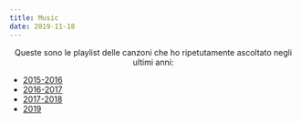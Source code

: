 ```yaml
---
title: Music
date: 2019-11-18
---
```

<div align="center">
Queste sono le playlist delle canzoni che ho ripetutamente ascoltato negli ultimi anni:
</div>

* [2015-2016](https://music.apple.com/it/playlist/my-2015-2016/pl.b4bf1a93707c44f89aa794dc2888e844)
* [2016-2017](https://music.apple.com/it/playlist/my-2016-2017/pl.u-PDb40o6tJ9qVro)
* [2017-2018](https://music.apple.com/it/playlist/my-2017-2018/pl.u-b3b8RKgC0qaz1d)
* [2019](https://music.apple.com/it/playlist/my-2019/pl.u-b3b8Re4H0qaz1d)
